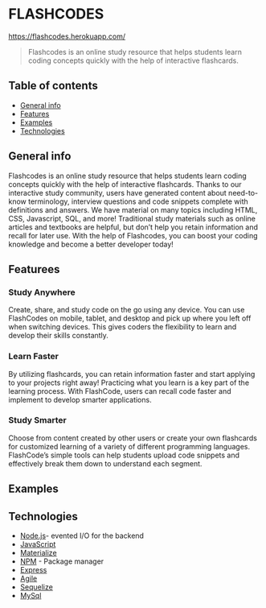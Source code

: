 # FLASHCODES 

https://flashcodes.herokuapp.com/

>Flashcodes is an online study resource that helps students learn coding concepts quickly with the help of interactive flashcards.

## Table of contents

* [General info](#general-info)
* [Features](#features)
* [Examples](#examples)
* [Technologies](#technologies)


## General info

Flashcodes is an online study resource that helps students learn coding concepts quickly with the help of interactive flashcards. Thanks to our interactive study community, users have generated content about need-to-know terminology, interview questions and code snippets complete with definitions and answers. We have material on many topics including HTML, CSS, Javascript, SQL, and more! Traditional study materials such as online articles and textbooks are helpful, but don’t help you retain information and recall for later use. With the help of Flashcodes, you can boost your coding knowledge and become a better developer today!
## Featurees
### Study Anywhere
Create, share, and study code on the go using any device. You can use FlashCodes on mobile, tablet, and desktop and pick up where you left off when switching devices. This gives coders the flexibility to learn and develop their skills constantly.
### Learn Faster
By utilizing flashcards, you can retain information faster and start applying to your projects right away! Practicing what you learn is a key part of the learning process. With FlashCode, users can recall code faster and implement to develop smarter applications.
### Study Smarter
Choose from content created by other users or create your own flashcards for customized learning of a variety of different programming languages. FlashCode’s simple tools can help students upload code snippets and effectively break them down to understand each segment.
## Examples



## Technologies

* [Node.js](https://nodejs.org/)- evented I/O for the backend
* [JavaScript](https://www.javascript.com/)
* [Materialize](https://materializecss.com/)
* [NPM](https://www.npmjs.com/) - Package manager
* [Express](https://www.expressjs.com/)
* [Agile](https://www.agile.com/)
* [Sequelize](https://www.sequilize.com/)
* [MySql](https://www.mysql.com/)
